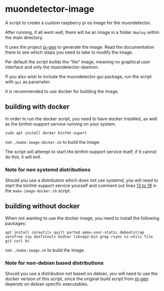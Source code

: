 # muondetector-image

A script to create a custom raspberry pi os image for the muondetector.


After running, if all went well, there will be an image in a folder `deploy` within the main directory.

It uses the project [pi-gen](https://github.com/RPi-Distro/pi-gen) to generate the image. Read the documentation there to see which steps you need to take to modify the image.

Per default the script builds the "lite" image, meaning no graphical user interface and only the muondetector-daemon.

If you also wish to include the muondetector-gui package, run the script with `gui` as parameter.

It is recommended to use docker for building the image.

## building with docker
In order to run the docker script, you need to have docker installed, as well as the binfmt-support service running on your system.

`sudo apt install docker binfmt-suport`

run `./make-image-docker.sh` to build the image.

The script will attempt to start the binfmt-support service itself, if it cannot do this, it will exit.

### Note for non systemd distributions

Should you use a distribution which does not use systemd, you will need to start the binfmt-support service yourself and comment out lines [13 to 19](https://github.com/MuonPi/muondetector-image/blob/a2842104eb31470dbfd05f2c0e7cd7532d564a0c/make-image-docker.sh#L13-L19) in the `make-image-docker.sh` script. 

## building without docker
When not wanting to use the docker image, you need to install the following packages:

`apt install coreutils quilt parted qemu-user-static debootstrap zerofree zip dosfstools bsdtar libcap2-bin grep rsync xz-utils file git curl bc`

run `./make-image.sh` to build the image.

### Note for non-debian based distributions
Should you use a distribution not based on debian, you will need to use the docker version of this script, since the original build script from [pi-gen](https://github.com/RPi-Distro/pi-gen#dependencies) depends on debian specific executables.
